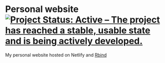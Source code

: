 # Personal website [![Project Status: Active – The project has reached a stable, usable state and is being actively developed.](https://www.repostatus.org/badges/latest/active.svg)](https://www.repostatus.org/#active)

My personal website hosted on Netlify and [Rbind](http://trianglegirl.rbind.io/)
